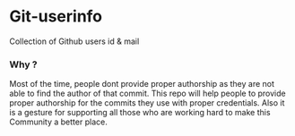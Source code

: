 # Git-userinfo
Collection of Github users id &amp; mail

### Why ?
Most of the time, people dont provide proper authorship as they are not able to find the author of that commit.
This repo will help people to provide proper authorship for the commits they use with proper credentials. Also it is a gesture for supporting all those who are working hard to make this Community a better place.

